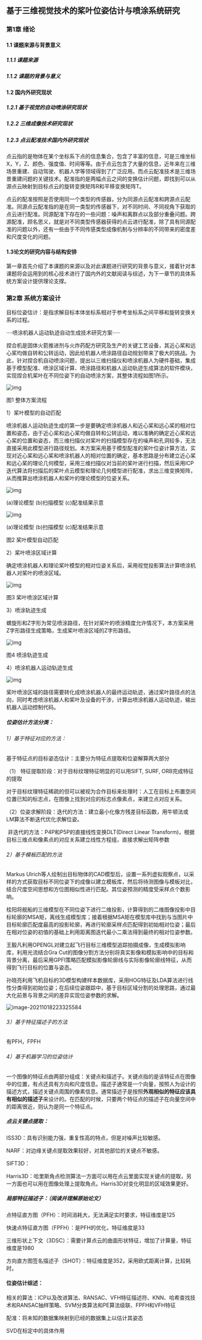 ## 基于三维视觉技术的桨叶位姿估计与喷涂系统研究

 

### 第1章 **绪论**

#### 1.1 课题来源与背景意义

##### 1.1.1 课题来源

##### 1.1.2 课题的背景与意义

 

#### 1.2 国内外研究现状

##### 1.2.1 基于视觉的自动喷涂研究现状

##### 1.2.2 三维成像技术研究现状

##### 1.2.3 点云配准技术国内外研究现状

点云指的是物体在某个坐标系下点的信息集合，包含了丰富的信息，可是三维坐标X，Y，Z、颜色、强度值、时间等等。由于点云包含了大量的信息，近年来在三维场景重建、自动驾驶、机器人学等领域得到了广泛应用。而点云配准技术是三维场景重建问题的关键技术。配准指的是两幅点云之间的变换估计问题，即找到可以从源点云映射到目标点云的旋转变换矩阵R和平移变换矩阵T。

点云的配准按照是否使用同一个类型的传感器，分为同源点云配准和跨源点云配准。同源点云配准指的是在同一类型的传感器下，对不同时间、不同视角下获取的点云进行配准。同源配准下存在的一些问题：噪声和离群点以及部分重叠问题。跨源配准，顾名思义，就是对不同类型传感器获得的点云进行配准，除了具有同源配准的问题以外，还有一些由于不同传感类型成像机制与分辨率的不同带来的密度差和尺度变化的问题。

####  1.3论文的研究内容与结构安排

第一章首先介绍了本课题的来源以及对此课题进行研究的背景与意义，接着针对本课题将会运用到的核心技术进行了国内外的文献阅读与综述，为下一章节的具体系统方案设计提供理论支撑。



 

### 第2章 系统方案设计

目标位姿估计：是指求解目标本体坐标系相对于参考坐标系之间平移和旋转变换关系的过程。



····喷涂机器人运动轨迹自动生成技术研究方案·····

​	捏合机是固体火箭推进剂与火炸药配方研究及生产的关键工艺设备，其近心桨和远心桨均做自转和公转运动，因此给机器人喷涂路径自动规划带来了极大的挑战。为此，针对捏合机自动喷涂问题，提出以三维扫描仪和喷涂机器人为硬件基础，集成基于模型配准、喷涂区域计算、喷涂路径和机器人运动轨迹生成算法的软件模块，实现捏合机桨叶在不同位姿下的自动喷涂方案，其整体流程如图1所示。

![img](file:///C:\Users\72696\AppData\Local\Temp\ksohtml\wpsF1FE.tmp.jpg) 

图1 整体方案流程

1）桨叶模型的自动匹配

​	喷涂机器人运动轨迹生成的第一步是要确定喷涂机器人和近心桨和远心桨的相对位置和姿态，由于近心桨和远心桨均做自转和公转运动，难以准确的确定近心桨和远心桨的位置和姿态，而三维扫描仪对桨叶的扫描模型存在的噪声和孔洞较多，无法直接采用此模型进行路径规划。本方案采用基于模型配准的桨叶位姿计算方法，实现对近心桨和远心桨和喷涂机器人的相对位置的确定，基本思路是分布建立近心桨和远心桨的理论几何模型，采用三维扫描仪对当前的桨叶进行扫描，然后采用ICP迭代算法将扫描后的桨叶点云模型和理论几何模型进行配准，求出三维变换矩阵，从而推算出喷涂机器人和桨叶的理论模型的位姿关系。

![img](file:///C:\Users\72696\AppData\Local\Temp\ksohtml\wpsF1FF.tmp.jpg) 

(a)理论模型     (b)扫描模型      (c)配准结果示意

 ![img](file:///C:\Users\72696\AppData\Local\Temp\ksohtml\wpsF200.tmp.jpg)

(a)理论模型      (b)扫描模型     (c)配准结果示意

图2 桨叶模型自动匹配

2）桨叶喷涂区域计算

​	确定喷涂机器人和理论桨叶模型的相对位姿关系后，采用视觉投影算法计算喷涂机器人对桨叶的喷涂区域。

![img](file:///C:\Users\72696\AppData\Local\Temp\ksohtml\wpsF201.tmp.jpg) 

图3 桨叶喷涂区域计算

3）喷涂轨迹生成

螺旋形和Z字形为常见喷涂路径，在针对桨叶的喷涂精度允许情况下，本方案采用Z字形路径生成策略，生成桨叶喷涂区域的Z字形路径。

![img](file:///C:\Users\72696\AppData\Local\Temp\ksohtml\wpsF212.tmp.jpg) 

图4 喷涂轨迹生成

4）喷涂机器人运动轨迹生成

![img](file:///C:\Users\72696\AppData\Local\Temp\ksohtml\wpsF213.tmp.jpg) 

桨叶喷涂区域的路径需要转化成喷涂机器人的最终运动轨迹，通过桨叶路径点的法向，同时考虑喷涂机器人和桨叶及设备的干涉，计算出喷涂机器人运动轨迹，输出机器人运动控制代码。



#####  位姿估计方法分类：

###### 1）基于特征对应的方法：

基于特征点的目标姿态估计：主要分为特征点提取和位姿解算两大部分

（1） 特征提取阶段：对于目标纹理特征明显的可以用SIFT, SURF, ORB完成特征的提取

​								   对于目标纹理特征稀疏的但可以被视为合作目标来处理时：人工在目标上布置空间位置已知的标志点，在图像上找到对应的标志点像素点，来建立点对应关系。

（2）位姿求解阶段：迭代的方法：建立最小化像方残差目标函数，用牛顿法或LM算法不断迭代优化求解位姿。

​								  非迭代的方法：P4P和P5P的直接线性变换DLT(Direct Linear Transform)，根据目标三维点和像素点的对应关系建立线性方程组，直接求解出矩阵参数



###### 2）基于模板匹配的方法

Markus Ulrich等人绘制出目标物体的CAD模型后，设置一系列虚拟观察点，以采样的方式获取目标不同位姿下的成像以建立模板库，然后将待测图像与模板对比，结合尺度空间思想和方位图相似性进行匹配。其位姿预测的精度受采样点个数影响。

桂阳将舰船的三维模型在不同位姿下进行二维投影，计算得到的二维图像投影中目标轮廓的MSA矩，离线生成模型库；接着根据MSA矩在模型库中找到与当图片中目标轮廓匹配度最高的投影轮廓，再进行轮廓采样点匹配得到初始相对位姿；最后在相对位姿的初值的基础上利用距离图迭代最小二乘法得到最终的相对位姿参数。

王毅凡利用OPENGL对建立起飞行目标三维模型追踪拍摄成像，生成模拟影响库，利用光流结合Gra Cut的图像分割方法分别将真实影像和模拟影响中的目标和背景分离，最后采用GPFI策略匹配模拟影像轮廓线与实际影像轮廓线特征，从而得到飞行目标的位置与姿态。

孙晓亮利用飞机目标的3D模型构建样本数据库，采用HOG特征及LDA算法进行线性分类得到初始位姿；在后续位姿跟踪中，基于目标区域分割的处理思路，通过最大化前景与背景之间的差异实现位姿参数的求解。

![image-20211018223325584](C:\Users\72696\AppData\Roaming\Typora\typora-user-images\image-20211018223325584.png)

###### 3）基于特征描述子的方法 

有PFH，FPFH

###### 4）基于机器学习的位姿估计





一个图像的特征点由两部分组成：关键点和描述子。关键点指的是该特征点在图像中的位置，有点还具有方向和尺度信息。描述子通常是一个向量，按照人为设计的描述方式，描述关键点周围的像素信息。通常描述子是按照**外观相似的特征应该具有相似的描述子**来设计的。在匹配的时候，只要两个特征点的描述子在向量空间中的距离很近，则认为是同一个特征点。

##### 点云关键点提取：

ISS3D：具有识别能力强，重复性高的特点，但是对噪声比较敏感。

NARF：对边缘关键点提取效果较好，对其他部位的关键点不敏感。

SIFT3D：

Harris3D：哈里斯角点检测算法一方面可以用在点云里面实现关键点的提取，另一方面也可以用在图像处理上提取角点。Harris3D对变化明显的区域效果更好。

##### 局部特征描述子：（阅读并理解原始论文）

点特征直方图（PFH）：时间消耗大，无法满足实时要求，特征维度是125

快速点特征直方图（FPFH）：是PFH的优化，特征维度是33

三维形状上下文（3DSC）：需要计算点云的曲面形状特征，增加了计算量，特征维度是1980

方向直方图签名描述子（SHOT）：特征维度是352，采用欧式距离计算，比较耗时。



#### 位姿估计综述：

相关的算法：ICP以及改进算法、RANSAC、VFH特征描述符、KNN、哈希查找技术和RANSAC抽样策略、SVM分类算法和PE算法级联、FPFH和VFH特征





配准：将未知的数据集映射到已经的数据集上以估计其姿态

SVD在标定中的具体作用

